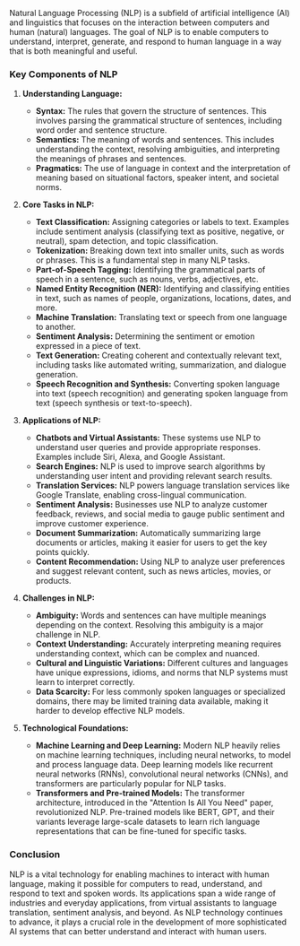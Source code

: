 Natural Language Processing (NLP) is a subfield of artificial intelligence (AI) and linguistics that focuses on the interaction between computers and human (natural) languages. The goal of NLP is to enable computers to understand, interpret, generate, and respond to human language in a way that is both meaningful and useful.

### **Key Components of NLP**

1. **Understanding Language:**
   - **Syntax:** The rules that govern the structure of sentences. This involves parsing the grammatical structure of sentences, including word order and sentence structure.
   - **Semantics:** The meaning of words and sentences. This includes understanding the context, resolving ambiguities, and interpreting the meanings of phrases and sentences.
   - **Pragmatics:** The use of language in context and the interpretation of meaning based on situational factors, speaker intent, and societal norms.

2. **Core Tasks in NLP:**

   - **Text Classification:** Assigning categories or labels to text. Examples include sentiment analysis (classifying text as positive, negative, or neutral), spam detection, and topic classification.
   - **Tokenization:** Breaking down text into smaller units, such as words or phrases. This is a fundamental step in many NLP tasks.
   - **Part-of-Speech Tagging:** Identifying the grammatical parts of speech in a sentence, such as nouns, verbs, adjectives, etc.
   - **Named Entity Recognition (NER):** Identifying and classifying entities in text, such as names of people, organizations, locations, dates, and more.
   - **Machine Translation:** Translating text or speech from one language to another.
   - **Sentiment Analysis:** Determining the sentiment or emotion expressed in a piece of text.
   - **Text Generation:** Creating coherent and contextually relevant text, including tasks like automated writing, summarization, and dialogue generation.
   - **Speech Recognition and Synthesis:** Converting spoken language into text (speech recognition) and generating spoken language from text (speech synthesis or text-to-speech).

3. **Applications of NLP:**

   - **Chatbots and Virtual Assistants:** These systems use NLP to understand user queries and provide appropriate responses. Examples include Siri, Alexa, and Google Assistant.
   - **Search Engines:** NLP is used to improve search algorithms by understanding user intent and providing relevant search results.
   - **Translation Services:** NLP powers language translation services like Google Translate, enabling cross-lingual communication.
   - **Sentiment Analysis:** Businesses use NLP to analyze customer feedback, reviews, and social media to gauge public sentiment and improve customer experience.
   - **Document Summarization:** Automatically summarizing large documents or articles, making it easier for users to get the key points quickly.
   - **Content Recommendation:** Using NLP to analyze user preferences and suggest relevant content, such as news articles, movies, or products.

4. **Challenges in NLP:**

   - **Ambiguity:** Words and sentences can have multiple meanings depending on the context. Resolving this ambiguity is a major challenge in NLP.
   - **Context Understanding:** Accurately interpreting meaning requires understanding context, which can be complex and nuanced.
   - **Cultural and Linguistic Variations:** Different cultures and languages have unique expressions, idioms, and norms that NLP systems must learn to interpret correctly.
   - **Data Scarcity:** For less commonly spoken languages or specialized domains, there may be limited training data available, making it harder to develop effective NLP models.

5. **Technological Foundations:**

   - **Machine Learning and Deep Learning:** Modern NLP heavily relies on machine learning techniques, including neural networks, to model and process language data. Deep learning models like recurrent neural networks (RNNs), convolutional neural networks (CNNs), and transformers are particularly popular for NLP tasks.
   - **Transformers and Pre-trained Models:** The transformer architecture, introduced in the "Attention Is All You Need" paper, revolutionized NLP. Pre-trained models like BERT, GPT, and their variants leverage large-scale datasets to learn rich language representations that can be fine-tuned for specific tasks.

### **Conclusion**

NLP is a vital technology for enabling machines to interact with human language, making it possible for computers to read, understand, and respond to text and spoken words. Its applications span a wide range of industries and everyday applications, from virtual assistants to language translation, sentiment analysis, and beyond. As NLP technology continues to advance, it plays a crucial role in the development of more sophisticated AI systems that can better understand and interact with human users.